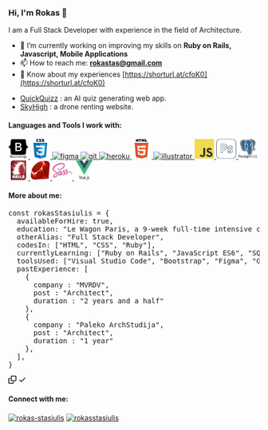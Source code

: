 **<h3>Hi, I'm Rokas 👋</h3>**

I am a Full Stack Developer with experience in the field of Architecture.

- 🌱 I’m currently working on improving my skills on **Ruby on Rails, Javascript, Mobile Applications**
- 📫 How to reach me: **rokastas@gmail.com**
- 📄 Know about my experiences [https://shorturl.at/cfoK0](https://shorturl.at/cfoK0)

<ul dir="auto">
  <li><a href="https://github.com/crescendolll/quick-quizz">QuickQuizz</a> : an AI quiz generating web app.</li>
  <li><a href="https://github.com/rokastas/SkyHigh_Rentals">SkyHigh</a> : a drone renting website.</li>
</ul>

<h4 align="left">Languages and Tools I work with:</h4>
<p align="left"> <a href="https://getbootstrap.com" target="_blank" rel="noreferrer"> <img src="https://raw.githubusercontent.com/devicons/devicon/master/icons/bootstrap/bootstrap-plain-wordmark.svg" alt="bootstrap" width="40" height="40"/> </a> <a href="https://www.w3schools.com/css/" target="_blank" rel="noreferrer"> <img src="https://raw.githubusercontent.com/devicons/devicon/master/icons/css3/css3-original-wordmark.svg" alt="css3" width="40" height="40"/> </a> <a href="https://www.figma.com/" target="_blank" rel="noreferrer"> <img src="https://www.vectorlogo.zone/logos/figma/figma-icon.svg" alt="figma" width="40" height="40"/> </a> <a href="https://git-scm.com/" target="_blank" rel="noreferrer"> <img src="https://www.vectorlogo.zone/logos/git-scm/git-scm-icon.svg" alt="git" width="40" height="40"/> </a> <a href="https://heroku.com" target="_blank" rel="noreferrer"> <img src="https://www.vectorlogo.zone/logos/heroku/heroku-icon.svg" alt="heroku" width="40" height="40"/> </a> <a href="https://www.w3.org/html/" target="_blank" rel="noreferrer"> <img src="https://raw.githubusercontent.com/devicons/devicon/master/icons/html5/html5-original-wordmark.svg" alt="html5" width="40" height="40"/> </a> <a href="https://www.adobe.com/in/products/illustrator.html" target="_blank" rel="noreferrer"> <img src="https://www.vectorlogo.zone/logos/adobe_illustrator/adobe_illustrator-icon.svg" alt="illustrator" width="40" height="40"/> </a> <a href="https://developer.mozilla.org/en-US/docs/Web/JavaScript" target="_blank" rel="noreferrer"> <img src="https://raw.githubusercontent.com/devicons/devicon/master/icons/javascript/javascript-original.svg" alt="javascript" width="40" height="40"/> </a> <a href="https://www.photoshop.com/en" target="_blank" rel="noreferrer"> <img src="https://raw.githubusercontent.com/devicons/devicon/master/icons/photoshop/photoshop-line.svg" alt="photoshop" width="40" height="40"/> </a> <a href="https://www.postgresql.org" target="_blank" rel="noreferrer"> <img src="https://raw.githubusercontent.com/devicons/devicon/master/icons/postgresql/postgresql-original-wordmark.svg" alt="postgresql" width="40" height="40"/> </a> <a href="https://rubyonrails.org" target="_blank" rel="noreferrer"> <img src="https://raw.githubusercontent.com/devicons/devicon/master/icons/rails/rails-original-wordmark.svg" alt="rails" width="40" height="40"/> </a> <a href="https://www.ruby-lang.org/en/" target="_blank" rel="noreferrer"> <img src="https://raw.githubusercontent.com/devicons/devicon/master/icons/ruby/ruby-original.svg" alt="ruby" width="40" height="40"/> </a> <a href="https://sass-lang.com" target="_blank" rel="noreferrer"> <img src="https://raw.githubusercontent.com/devicons/devicon/master/icons/sass/sass-original.svg" alt="sass" width="40" height="40"/> </a> <a href="https://vuejs.org/" target="_blank" rel="noreferrer"> <img src="https://raw.githubusercontent.com/devicons/devicon/master/icons/vuejs/vuejs-original-wordmark.svg" alt="vuejs" width="40" height="40"/> </a> </p>

<h4 align="left">More about me:</h4>
<div class="highlight highlight-source-js notranslate position-relative overflow-auto" dir="auto"><pre><span class="pl-k">const</span> <span class="pl-s1">rokasStasiulis</span> <span class="pl-c1">=</span> <span class="pl-kos">{</span>
  <span class="pl-c1">availableForHire</span>: <span class="pl-c1">true</span><span class="pl-kos">,</span>
  <span class="pl-c1">education</span>: <span class="pl-s">"Le Wagon Paris, a 9-week full-time intensive coding bootcamp"</span><span class="pl-kos">,</span>
  <span class="pl-c1">otherAlias</span>: <span class="pl-s">"Full Stack Developer"</span><span class="pl-kos">,</span>
  <span class="pl-c1">codesIn</span>: <span class="pl-kos">[</span><span class="pl-s">"HTML"</span><span class="pl-kos">,</span> <span class="pl-s">"CSS"</span><span class="pl-kos">,</span> <span class="pl-s">"Ruby"</span><span class="pl-kos">]</span><span class="pl-kos">,</span>
  <span class="pl-c1">currentlyLearning</span>: <span class="pl-kos">[</span><span class="pl-s">"Ruby on Rails"</span><span class="pl-kos">,</span> <span class="pl-s">"JavaScript ES6"</span><span class="pl-kos">,</span> <span class="pl-s">"SQL"</span><span class="pl-kos">]</span><span class="pl-kos">,</span>
  <span class="pl-c1">toolsUsed</span>: <span class="pl-kos">[</span><span class="pl-s">"Visual Studio Code"</span><span class="pl-kos">,</span> <span class="pl-s">"Bootstrap"</span><span class="pl-kos">,</span> <span class="pl-s">"Figma"</span><span class="pl-kos">,</span> <span class="pl-s">"GitHub"</span><span class="pl-kos">,</span> <span class="pl-s">"Heroku"</span>]</span><span class="pl-kos">,</span>
  <span class="pl-c1">pastExperience</span>: <span class="pl-kos">[</span>
    <span class="pl-kos">{</span>
      <span class="pl-c1">company</span> : <span class="pl-s">"MVRDV"</span><span class="pl-kos">,</span>
      <span class="pl-c1">post</span> : <span class="pl-s">"Architect"</span><span class="pl-kos">,</span>
      <span class="pl-c1">duration</span> : <span class="pl-s">"2 years and a half"</span>
    <span class="pl-kos">}</span><span class="pl-kos">,</span>
    <span class="pl-kos">{</span>
      <span class="pl-c1">company</span> : <span class="pl-s">"Paleko ArchStudija"</span><span class="pl-kos">,</span>
      <span class="pl-c1">post</span> : <span class="pl-s">"Architect"</span><span class="pl-kos">,</span>
      <span class="pl-c1">duration</span> : <span class="pl-s">"1 year"</span>
    <span class="pl-kos">}</span><span class="pl-kos">,</span>
  <span class="pl-kos">]</span><span class="pl-kos">,</span>
<span class="pl-kos">}</span></pre><div class="zeroclipboard-container position-absolute right-0 top-0">
    <clipboard-copy aria-label="Copy" class="ClipboardButton btn js-clipboard-copy m-2 p-0 tooltipped-no-delay" data-copy-feedback="Copied!" data-tooltip-direction="w" value="const rokasStasiulis = {
  availableForHire: true,
  education: &quot;Le Wagon Paris, a 9-week full-time intensive coding bootcamp&quot;,
  otherAlias: &quot;Full Stack Developer&quot;,
  codesIn: [&quot;HTML&quot;, &quot;CSS&quot;, &quot;Ruby&quot;],
  currentlylearning: [&quot;Ruby on Rails&quot;, &quot;JavaScript ES6&quot;, &quot;SQL&quot;],
  toolsUsed: [&quot;Visual Studio Code&quot;, &quot;Bootstrap&quot;, &quot;Figma&quot;, &quot;GitHub&quot;, &quot;Heroku&quot;],
  pastExperience: [
    {
      company : &quot;MVRDV&quot;,
      post : &quot;Architect&quot;,
      duration : &quot;2 years and a half&quot;
    },
    {
      company : &quot;Paleko ArchStudija&quot;,
      post : &quot;Architect&quot;,
      duration : &quot;1 year&quot;
    },
  ],
}" tabindex="0" role="button" style="display: inherit;">
      <svg aria-hidden="true" height="16" viewBox="0 0 16 16" version="1.1" width="16" data-view-component="true" class="octicon octicon-copy js-clipboard-copy-icon m-2">
    <path d="M0 6.75C0 5.784.784 5 1.75 5h1.5a.75.75 0 0 1 0 1.5h-1.5a.25.25 0 0 0-.25.25v7.5c0 .138.112.25.25.25h7.5a.25.25 0 0 0 .25-.25v-1.5a.75.75 0 0 1 1.5 0v1.5A1.75 1.75 0 0 1 9.25 16h-7.5A1.75 1.75 0 0 1 0 14.25Z"></path><path d="M5 1.75C5 .784 5.784 0 6.75 0h7.5C15.216 0 16 .784 16 1.75v7.5A1.75 1.75 0 0 1 14.25 11h-7.5A1.75 1.75 0 0 1 5 9.25Zm1.75-.25a.25.25 0 0 0-.25.25v7.5c0 .138.112.25.25.25h7.5a.25.25 0 0 0 .25-.25v-7.5a.25.25 0 0 0-.25-.25Z"></path>
</svg>
      <svg aria-hidden="true" height="16" viewBox="0 0 16 16" version="1.1" width="16" data-view-component="true" class="octicon octicon-check js-clipboard-check-icon color-fg-success m-2 d-none">
    <path d="M13.78 4.22a.75.75 0 0 1 0 1.06l-7.25 7.25a.75.75 0 0 1-1.06 0L2.22 9.28a.751.751 0 0 1 .018-1.042.751.751 0 0 1 1.042-.018L6 10.94l6.72-6.72a.75.75 0 0 1 1.06 0Z"></path>
</svg>
    </clipboard-copy>
  </div></div>

<h4 align="left">Connect with me:</h4>
<p align="left">
<a href="https://linkedin.com/in/rokas-stasiulis" target="blank"><img align="center" src="https://raw.githubusercontent.com/rahuldkjain/github-profile-readme-generator/master/src/images/icons/Social/linked-in-alt.svg" alt="rokas-stasiulis" height="30" width="40" /></a>
<a href="https://instagram.com/rokasstasiulis" target="blank"><img align="center" src="https://raw.githubusercontent.com/rahuldkjain/github-profile-readme-generator/master/src/images/icons/Social/instagram.svg" alt="rokasstasiulis" height="30" width="40" /></a>
</p>

